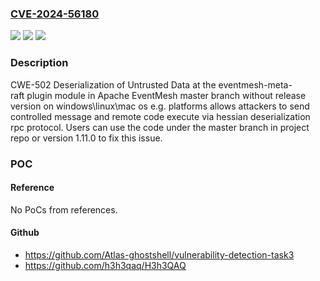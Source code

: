 ### [CVE-2024-56180](https://cve.mitre.org/cgi-bin/cvename.cgi?name=CVE-2024-56180)
![](https://img.shields.io/static/v1?label=Product&message=Apache%20EventMesh&color=blue)
![](https://img.shields.io/static/v1?label=Version&message=1.10.1%20&color=brightgreen)
![](https://img.shields.io/static/v1?label=Vulnerability&message=CWE-502%20Deserialization%20of%20Untrusted%20Data&color=brightgreen)

### Description

CWE-502 Deserialization of Untrusted Data at the eventmesh-meta-raft plugin module in Apache EventMesh master branch without release version on windows\linux\mac os e.g. platforms allows attackers to send controlled message and remote code execute via hessian deserialization rpc protocol. Users can use the code under the master branch in project repo or version 1.11.0 to fix this issue.

### POC

#### Reference
No PoCs from references.

#### Github
- https://github.com/Atlas-ghostshell/vulnerability-detection-task3
- https://github.com/h3h3qaq/H3h3QAQ

